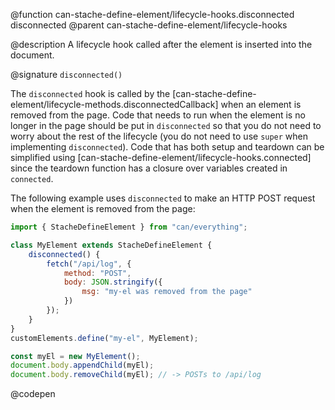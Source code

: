 @function can-stache-define-element/lifecycle-hooks.disconnected disconnected
@parent can-stache-define-element/lifecycle-hooks

@description A lifecycle hook called after the element is inserted into the document.

@signature `disconnected()`

  The `disconnected` hook is called by the [can-stache-define-element/lifecycle-methods.disconnectedCallback] when an element is removed from the page. Code that needs to run when the element is no longer in the page should be put in `disconnected` so that you do not need to worry about the rest of the lifecycle (you do not need to use `super` when implementing `disconnected`). Code that has both setup and teardown can be simplified using [can-stache-define-element/lifecycle-hooks.connected] since the teardown function has a closure over variables created in `connected`.

   The following example uses `disconnected` to make an HTTP POST request when the element is removed from the page:

  ```js
  import { StacheDefineElement } from "can/everything";

  class MyElement extends StacheDefineElement {
	  disconnected() {
		  fetch("/api/log", {
			  method: "POST",
			  body: JSON.stringify({
				  msg: "my-el was removed from the page"
			  })
		  });
	  }
  }
  customElements.define("my-el", MyElement);

  const myEl = new MyElement();
  document.body.appendChild(myEl);
  document.body.removeChild(myEl); // -> POSTs to /api/log
  ```
  @codepen
